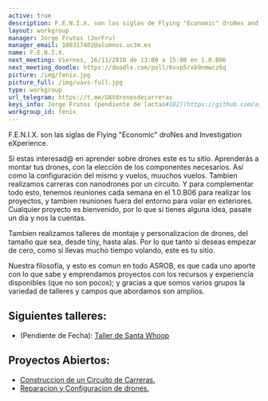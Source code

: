 ```yaml
---
active: true
description: F.E.N.I.X. son las siglas de Flying "Economic" droNes and Investigation eXperience. <br> Si estas interesad@ en aprender sobre drones este es tu sitio. Aprenderás a montar tus drones, con la elección de los componentes necesarios. Así como la configuración del mismo y vuelos, muuchos vuelos. También realizamos carreras con nanodrones por un circuito construido por nosotros.
layout: workgroup
manager: Jorge Frutos (JorFru)
manager_email: 100317402@alumnos.uc3m.es
name: F.E.N.I.X.
next_meeting: Viernes, 16/11/2018 de 13:00 a 15:00 en 1.0.B06
next_meeting_doodle: https://doodle.com/poll/6vvp5rxb9nmwcz6q
picture: /img/fenix.jpg
picture_full: /img/uavs-full.jpg
type: workgroup
url_telegram: https://t.me/UAVdronesdecarreras
keys_info: Jorge Frutos (pendiente de [actas#182](https://github.com/asrob-uc3m/actas/issues/182))
workgroup_id: fenix
---
```


<!--- Model for next_meeting string here --->
<!--- next_meeting: Jueves, 21/12/2017 de 15:00 a 19:00 en 1.0.B06 --->

F.E.N.I.X. son las siglas de Flying "Economic" droNes and Investigation eXperience.

Si estas interesad@ en aprender sobre drones este es tu sitio. Aprenderás a montar tus drones, con la elección de los componentes necesarios. Así como la configuración del mismo y vuelos, muuchos vuelos. Tambien realizamos carreras con nanodrones por un circuito. Y para complementar todo esto, tenemos reuniones cada semana en el 1.0.B06 para realizar los proyectos, y tambien reuniones fuera del entorno para volar en exteriores. Cualquier proyecto es bienvenido, por lo que si tienes alguna idea, pasate un dia y nos la cuentas.

Tambien realizamos talleres de montaje y personalizacion de drones, del tamaño que sea, desde tiny, hasta alas. Por lo que tanto si deseas empezar de cero, como si llevas mucho tiempo volando, este es tu sitio.

Nuestra filosofía, y esto es comun en todo ASROB, es que cada uno aporte con lo que sabe y emprendamos proyectos con los recursos y experiencia disponibles (que no son pocos); y gracias a que somos varios grupos la variedad de talleres y campos que abordamos son amplios.

## Siguientes talleres:

  * (Pendiente de Fecha): [Taller de Santa Whoop](https://github.com/asrob-uc3m/taller-santa-whoop) 

## Proyectos Abiertos:

* [Construccion de un Circuito de Carreras.](https://github.com/asrob-uc3m/Drone-FPV-Racing)
* [Reparacion y Configuracion de drones.](https://github.com/asrob-uc3m/FENIX)

